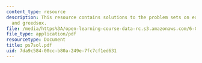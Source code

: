 ```yaml
---
content_type: resource
description: This resource contains solutions to the problem sets on edit distance
  and greedsox.
file: /media/https%3A/open-learning-course-data-rc.s3.amazonaws.com/6-046j-introduction-to-algorithms-sma-5503-fall-2005/7da9c58400ccb80a249e7fc7cf1ed631_ps7sol.pdf
file_type: application/pdf
resourcetype: Document
title: ps7sol.pdf
uid: 7da9c584-00cc-b80a-249e-7fc7cf1ed631
---
```

